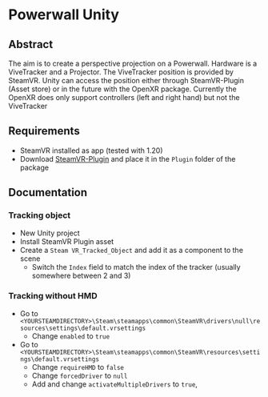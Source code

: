 # Powerwall Unity

## Abstract
The aim is to create a perspective projection on a Powerwall. Hardware is a ViveTracker and a Projector.
The ViveTracker position is provided by SteamVR. Unity can access the position either through SteamVR-Plugin (Asset store) or in the future with the OpenXR package.
Currently the OpenXR does only support controllers (left and right hand) but not the ViveTracker

## Requirements
- SteamVR installed as app (tested with 1.20)
- Download [SteamVR-Plugin](https://assetstore.unity.com/packages/tools/integration/steamvr-plugin-32647) and place it in the `Plugin` folder of the package

## Documentation
### Tracking object
- New Unity project
- Install SteamVR Plugin asset
- Create a `Steam VR_Tracked_Object` and add it as a component to the scene
    - Switch the `Index` field to match the index of the tracker (usually somewhere between 2 and 3)

### Tracking without HMD
- Go to `<YOURSTEAMDIRECTORY>\Steam\steamapps\common\SteamVR\drivers\null\resources\settings\default.vrsettings`
    - Change `enabled` to `true`
- Go to `<YOURSTEAMDIRECTORY>\Steam\steamapps\common\SteamVR\resources\settings\default.vrsettings`
    - Change `requireHMD` to `false`
    - Change `forcedDriver` to `null`
    - Add and change `activateMultipleDrivers` to `true`,
